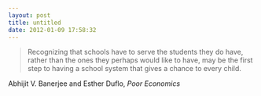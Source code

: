 ```yaml
---
layout: post
title: untitled
date: 2012-01-09 17:58:32
---
```


> Recognizing that schools have to serve the students they do have, rather than the ones they perhaps would like to have, may be the first step to having a school system that gives a chance to every child.

Abhijit V. Banerjee and Esther Duflo, _Poor Economics_